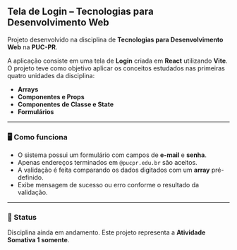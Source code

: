 ## **Tela de Login – Tecnologias para Desenvolvimento Web**

Projeto desenvolvido na disciplina de **Tecnologias para Desenvolvimento Web** na **PUC-PR**.

A aplicação consiste em uma tela de **Login** criada em **React** utilizando **Vite**.  
O projeto teve como objetivo aplicar os conceitos estudados nas primeiras quatro unidades da disciplina:

- **Arrays**
- **Componentes e Props**
- **Componentes de Classe e State**
- **Formulários**

---

### **🖥️ Como funciona**

- O sistema possui um formulário com campos de **e-mail** e **senha**.  
- Apenas endereços terminados em `@pucpr.edu.br` são aceitos.  
- A validação é feita comparando os dados digitados com um **array** pré-definido.  
- Exibe mensagem de sucesso ou erro conforme o resultado da validação.

---

### **🚧 Status**
Disciplina ainda em andamento. Este projeto representa a **Atividade Somativa 1 somente**.
